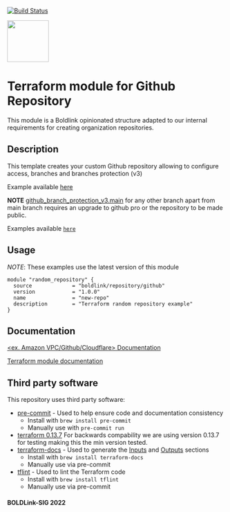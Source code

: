 [![Build Status](https://github.com/boldlink/terraform-module-template/actions/workflows/pre-commit.yml/badge.svg)](https://github.com/boldlink/terraform-module-template/actions)

<img src="https://avatars.githubusercontent.com/u/25388280?s=200&v=4" width="96"/>

# Terraform module for Github Repository

This module is a Boldlink opinionated structure adapted to our internal requirements for creating organization repositories. 

## Description

This template creates your custom Github repository allowing to configure access, branches and branches protection (v3)

Example available [here](https://github.com/boldlink/terraform-github-repository/tree/main/examples)

**NOTE** [github_branch_protection_v3.main](https://registry.terraform.io/providers/hashicorp/github/latest/docs/resources/branch_protection_v3) for any other branch apart from main  branch requires an upgrade to github pro or the repository to be made public.

Examples available [`here`](https://github.com/boldlink/terraform-github-repository/tree/main/examples)

## Usage
*NOTE*: These examples use the latest version of this module

```console
module "random_repository" {
  source             = "boldlink/repository/github"
  version            = "1.0.0"
  name               = "new-repo"
  description        = "Terraform random repository example"
}
```
## Documentation

[<ex. Amazon VPC/Github/Cloudflare> Documentation](https://link)

[Terraform module documentation](https://link)

<!-- BEGINNING OF PRE-COMMIT-TERRAFORM DOCS HOOK -->

<!-- END OF PRE-COMMIT-TERRAFORM DOCS HOOK -->

## Third party software
This repository uses third party software:
* [pre-commit](https://pre-commit.com/) - Used to help ensure code and documentation consistency
  * Install with `brew install pre-commit`
  * Manually use with `pre-commit run`
* [terraform 0.13.7](https://releases.hashicorp.com/terraform/0.13.7/) For backwards compability we are using version 0.13.7 for testing making this the min version tested.
* [terraform-docs](https://github.com/segmentio/terraform-docs) - Used to generate the [Inputs](#Inputs) and [Outputs](#Outputs) sections
  * Install with `brew install terraform-docs`
  * Manually use via pre-commit
* [tflint](https://github.com/terraform-linters/tflint) - Used to lint the Terraform code
  * Install with `brew install tflint`
  * Manually use via pre-commit

#### BOLDLink-SIG 2022
